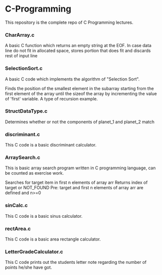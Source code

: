 # C-Programming
This repository is the complete repo of C Programming lectures.



### CharArray.c
A basic C function which returns an empty string at the EOF. In case data line do not fit in allocated space, stores portion that does fit and discards rest of input line

### SelectionSort.c
A basic C code which implements the algorithm of "Selection Sort".

Finds the position of the smallest element in the subarray starting from the first element of the array until the sizeof the array by incrementing the value of 'first' variable. A type of recursion example.

### StructDataType.c
Determines whether or not the components of planet_1 and planet_2 match

### discriminant.c 
This C code is a basic discriminant calculator.

### ArraySearch.c
This is basic array search program written in C programming language, can be counted as exercise work.

Searches for target item in first n elements of array arr Returns index of target or NOT_FOUND Pre: target and first n elements of array arr are defined and n>=0

### sinCalc.c
This C code is a basic sinus calculator.

### rectArea.c
This C code is a basic area rectangle calculator.

### LetterGradeCalculator.c
This C code prints out the students letter note regarding the number of points he/she have got.
